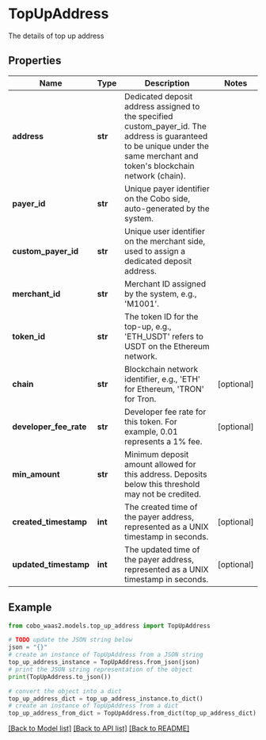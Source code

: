 # TopUpAddress

The details of top up address

## Properties

Name | Type | Description | Notes
------------ | ------------- | ------------- | -------------
**address** | **str** | Dedicated deposit address assigned to the specified custom_payer_id. The address is guaranteed to be unique under the same merchant and token&#39;s blockchain network (chain).  | 
**payer_id** | **str** | Unique payer identifier on the Cobo side, auto-generated by the system.  | 
**custom_payer_id** | **str** | Unique user identifier on the merchant side, used to assign a dedicated deposit address.  | 
**merchant_id** | **str** | Merchant ID assigned by the system, e.g., &#39;M1001&#39;.  | 
**token_id** | **str** | The token ID for the top-up, e.g., &#39;ETH_USDT&#39; refers to USDT on the Ethereum network.  | 
**chain** | **str** | Blockchain network identifier, e.g., &#39;ETH&#39; for Ethereum, &#39;TRON&#39; for Tron.  | [optional] 
**developer_fee_rate** | **str** | Developer fee rate for this token. For example, 0.01 represents a 1% fee.  | [optional] 
**min_amount** | **str** | Minimum deposit amount allowed for this address. Deposits below this threshold may not be credited.  | 
**created_timestamp** | **int** | The created time of the payer address, represented as a UNIX timestamp in seconds. | [optional] 
**updated_timestamp** | **int** | The updated time of the payer address, represented as a UNIX timestamp in seconds. | [optional] 

## Example

```python
from cobo_waas2.models.top_up_address import TopUpAddress

# TODO update the JSON string below
json = "{}"
# create an instance of TopUpAddress from a JSON string
top_up_address_instance = TopUpAddress.from_json(json)
# print the JSON string representation of the object
print(TopUpAddress.to_json())

# convert the object into a dict
top_up_address_dict = top_up_address_instance.to_dict()
# create an instance of TopUpAddress from a dict
top_up_address_from_dict = TopUpAddress.from_dict(top_up_address_dict)
```
[[Back to Model list]](../README.md#documentation-for-models) [[Back to API list]](../README.md#documentation-for-api-endpoints) [[Back to README]](../README.md)


